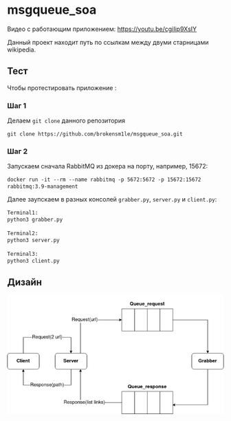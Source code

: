 # msgqueue_soa

Видео с работающим приложением: https://youtu.be/cgiIip9XsIY

Данный проект находит путь по ссылкам между двуми старницами wikipedia.


## Тест

Чтобы протестировать приложение :

### Шаг 1

Делаем `git clone` данного репозитория

```
git clone https://github.com/brokensm1le/msgqueue_soa.git
```

### Шаг 2

Запускаем сначала RabbitMQ из докера на порту, например, 15672:

```
docker run -it --rm --name rabbitmq -p 5672:5672 -p 15672:15672 rabbitmq:3.9-management
```

Далее заупскаем в разных консолей `grabber.py`, `server.py` и `client.py`:

```
Terminal1:
python3 grabber.py

Terminal2:
python3 server.py

Terminal3:
python3 client.py
```

## Дизайн

<img src="Diagram.png"/>
